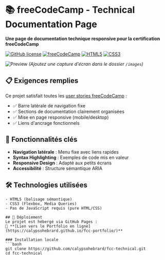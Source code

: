 # 📚 freeCodeCamp - Technical Documentation Page
**Une page de documentation technique responsive pour la certification freeCodeCamp**

[![GitHub license](https://img.shields.io/github/license/calypsohebrard/fcc-technical?style=flat-square)](LICENSE)
[![freeCodeCamp](https://img.shields.io/badge/freeCodeCamp-0A0A23?style=flat-square&logo=freecodecamp&logoColor=white)](https://www.freecodecamp.org/learn/2022/responsive-web-design/)
[![HTML5](https://img.shields.io/badge/HTML5-E34F26?style=flat-square&logo=html5&logoColor=white)](https://developer.mozilla.org/fr/docs/Web/HTML)
[![CSS3](https://img.shields.io/badge/CSS3-1572B6?style=flat-square&logo=css3&logoColor=white)](https://developer.mozilla.org/fr/docs/Web/CSS)

![Preview](https://raw.githubusercontent.com/calypsohebrard/fcc-technical/main/images/screenshot.png)
*(Ajoutez une capture d'écran dans le dossier `/images`)*

## 📋 Exigences remplies
Ce projet satisfait toutes les [user stories freeCodeCamp](https://www.freecodecamp.org/learn/2022/responsive-web-design/build-a-technical-documentation-page-project/build-a-technical-documentation-page) :
- ✅ Barre latérale de navigation fixe
- ✅ Sections de documentation clairement organisées
- ✅ Mise en page responsive (mobile/desktop)
- ✅ Liens d'ancrage fonctionnels

## 🎯 Fonctionnalités clés
- **Navigation latérale** : Menu fixe avec liens rapides
- **Syntax Highlighting** : Exemples de code mis en valeur
- **Responsive Design** : Adapté aux petits écrans
- **Accessibilité** : Structure sémantique ARIA

## 🛠 Technologies utilisées
```plaintext
- HTML5 (balisage sémantique)
- CSS3 (Flexbox, Media Queries)
- Pas de JavaScript requis (pure HTML/CSS)

## 🚀 Déploiement  
Le projet est hébergé via GitHub Pages :  
🔗 **[Lien vers le Portfolio en ligne](https://calypsohebrard.github.io/fcc-portfolio/)**  

### Installation locale  
```bash
git clone https://github.com/calypsohebrard/fcc-technical.git  
cd fcc-technical  



